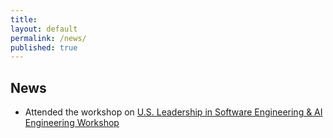 ```yaml
---
title:
layout: default
permalink: /news/
published: true
---
```


## News
- Attended the workshop on [U.S. Leadership in Software Engineering & AI Engineering Workshop](https://www.nitrd.gov/coordination-areas/spsq/usa-leadership-in-software-engineering-and-ai-engineering/)
